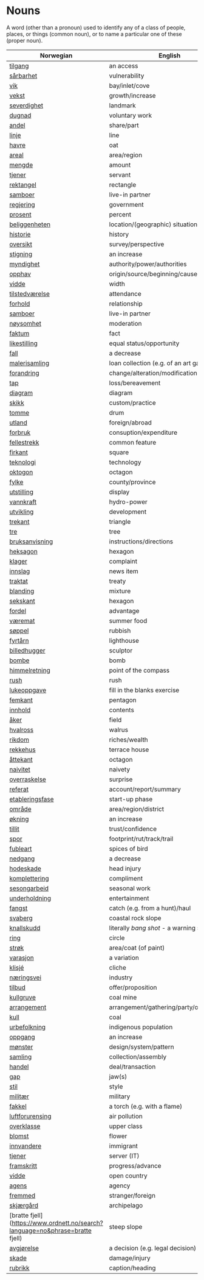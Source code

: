 # Nouns

A word (other than a pronoun) used to identify any of a class of people, places, or things (common noun), or to name a particular one of these (proper noun).

| Norwegian | English | Gender |
| --- | --- | --- |
| [tilgang](https://www.ordnett.no/search?language=no&phrase=tilgang) | an access | i |
| [sårbarhet](https://www.ordnett.no/search?language=no&phrase=sårbarhet) | vulnerability | m |
| [vik](https://www.ordnett.no/search?language=no&phrase=vik) | bay/inlet/cove | m |
| [vekst](https://www.ordnett.no/search?language=no&phrase=vekst) | growth/increase | m |
| [severdighet](https://www.ordnett.no/search?language=no&phrase=severdighet) | landmark | m |
| [dugnad](https://www.ordnett.no/search?language=no&phrase=dugnad) | voluntary work | m |
| [andel](https://www.ordnett.no/search?language=no&phrase=andel) | share/part | m |
| [linje](https://www.ordnett.no/search?language=no&phrase=linje) | line | m |
| [havre](https://www.ordnett.no/search?language=no&phrase=havre) | oat | m |
| [areal](https://www.ordnett.no/search?language=no&phrase=areal) | area/region | i |
| [mengde](https://www.ordnett.no/search?language=no&phrase=mengde) | amount | m |
| [tjener](https://www.ordnett.no/search?language=no&phrase=tjener) | servant | m |
| [rektangel](https://www.ordnett.no/search?language=no&phrase=rektangel) | rectangle | i |
| [samboer](https://www.ordnett.no/search?language=no&phrase=samboer) | live-in partner | m |
| [regjering](https://www.ordnett.no/search?language=no&phrase=regjering) | government | m |
| [prosent](https://www.ordnett.no/search?language=no&phrase=prosent) | percent | m |
| [beliggenheten](https://www.ordnett.no/search?language=no&phrase=beliggenheten) | location/(geographic) situation | m/f |
| [historie](https://www.ordnett.no/search?language=no&phrase=historie) | history | m/f |
| [oversikt](https://www.ordnett.no/search?language=no&phrase=oversikt) | survey/perspective | m |
| [stigning](https://www.ordnett.no/search?language=no&phrase=stigning) | an increase | m |
| [myndighet](https://www.ordnett.no/search?language=no&phrase=myndighet) | authority/power/authorities | m |
| [opphav](https://www.ordnett.no/search?language=no&phrase=opphav) | origin/source/beginning/cause | i |
| [vidde](https://www.ordnett.no/search?language=no&phrase=vidde) | width | m/f |
| [tilstedværelse](https://www.ordnett.no/search?language=no&phrase=tilstedværelse) | attendance | i |
| [forhold](https://www.ordnett.no/search?language=no&phrase=forhold) | relationship | i |
| [samboer](https://www.ordnett.no/search?language=no&phrase=samboer) | live-in partner | m |
| [nøysomhet](https://www.ordnett.no/search?language=no&phrase=nøysomhet) | moderation | m |
| [faktum](https://www.ordnett.no/search?language=no&phrase=faktum) | fact | i |
| [likestilling](https://www.ordnett.no/search?language=no&phrase=likestilling) | equal status/opportunity | m |
| [fall](https://www.ordnett.no/search?language=no&phrase=fall) | a decrease | i |
| [malerisamling](https://www.ordnett.no/search?language=no&phrase=malerisamling) | loan collection (e.g. of an art gallery) | m |
| [forandring](https://www.ordnett.no/search?language=no&phrase=forandring) | change/alteration/modification | m |
| [tap](https://www.ordnett.no/search?language=no&phrase=tap) | loss/bereavement | i |
| [diagram](https://www.ordnett.no/search?language=no&phrase=diagram) | diagram | i |
| [skikk](https://www.ordnett.no/search?language=no&phrase=skikk) | custom/practice | m |
| [tomme](https://www.ordnett.no/search?language=no&phrase=tomme) | drum | m |
| [utland](https://www.ordnett.no/search?language=no&phrase=utland) | foreign/abroad | m |
| [forbruk](https://www.ordnett.no/search?language=no&phrase=forbruk) | consuption/expenditure | i |
| [fellestrekk](https://www.ordnett.no/search?language=no&phrase=fellestrekk) | common feature | i |
| [firkant](https://www.ordnett.no/search?language=no&phrase=firkant) | square | m |
| [teknologi](https://www.ordnett.no/search?language=no&phrase=teknologi) | technology | m |
| [oktogon](https://www.ordnett.no/search?language=no&phrase=oktogon) | octagon | m |
| [fylke](https://www.ordnett.no/search?language=no&phrase=fylke) | county/province | i |
| [utstilling](https://www.ordnett.no/search?language=no&phrase=utstilling) | display | m |
| [vannkraft](https://www.ordnett.no/search?language=no&phrase=vannkraft) | hydro-power | m |
| [utvikling](https://www.ordnett.no/search?language=no&phrase=utvikling) | development | m |
| [trekant](https://www.ordnett.no/search?language=no&phrase=trekant) | triangle | m |
| [tre](https://www.ordnett.no/search?language=no&phrase=tre) | tree | i |
| [bruksanvisning](https://www.ordnett.no/search?language=no&phrase=bruksanvisning) | instructions/directions | m |
| [heksagon](https://www.ordnett.no/search?language=no&phrase=heksagon) | hexagon | m |
| [klager](https://www.ordnett.no/search?language=no&phrase=klager) | complaint | m |
| [innslag](https://www.ordnett.no/search?language=no&phrase=innslag) | news item | i |
| [traktat](https://www.ordnett.no/search?language=no&phrase=traktat) | treaty | m |
| [blanding](https://www.ordnett.no/search?language=no&phrase=blanding) | mixture | m |
| [sekskant](https://www.ordnett.no/search?language=no&phrase=sekskant) | hexagon | m |
| [fordel](https://www.ordnett.no/search?language=no&phrase=fordel) | advantage | m |
| [væremat](https://www.ordnett.no/search?language=no&phrase=væremat) | summer food | m |
| [søppel](https://www.ordnett.no/search?language=no&phrase=søppel) | rubbish | i |
| [fyrtårn](https://www.ordnett.no/search?language=no&phrase=fyrtårn) | lighthouse | i |
| [billedhugger](https://www.ordnett.no/search?language=no&phrase=billedhugger) | sculptor | m |
| [bombe](https://www.ordnett.no/search?language=no&phrase=bombe) | bomb | m |
| [himmelretning](https://www.ordnett.no/search?language=no&phrase=himmelretning) | point of the compass | m |
| [rush](https://www.ordnett.no/search?language=no&phrase=rush) | rush | i |
| [lukeoppgave](https://www.ordnett.no/search?language=no&phrase=lukeoppgave) | fill in the blanks exercise | m |
| [femkant](https://www.ordnett.no/search?language=no&phrase=femkant) | pentagon | m |
| [innhold](https://www.ordnett.no/search?language=no&phrase=innhold) | contents | i |
| [åker](https://www.ordnett.no/search?language=no&phrase=åker) | field | m |
| [hvalross](https://www.ordnett.no/search?language=no&phrase=hvalross) | walrus | m |
| [rikdom](https://www.ordnett.no/search?language=no&phrase=rikdom) | riches/wealth | m |
| [rekkehus](https://www.ordnett.no/search?language=no&phrase=rekkehus) | terrace house | i |
| [åttekant](https://www.ordnett.no/search?language=no&phrase=åttekant) | octagon | m |
| [naivitet](https://www.ordnett.no/search?language=no&phrase=naivitet) | naivety | m |
| [overraskelse](https://www.ordnett.no/search?language=no&phrase=overraskelse) | surprise | m |
| [referat](https://www.ordnett.no/search?language=no&phrase=referat) | account/report/summary | i |
| [etableringsfase](https://www.ordnett.no/search?language=no&phrase=etableringsfase) | start-up phase | m |
| [område](https://www.ordnett.no/search?language=no&phrase=område) | area/region/district | i |
| [økning](https://www.ordnett.no/search?language=no&phrase=økning) | an increase | m |
| [tillit](https://www.ordnett.no/search?language=no&phrase=tillit) | trust/confidence | m |
| [spor](https://www.ordnett.no/search?language=no&phrase=spor) | footprint/rut/track/trail | i |
| [fubleart](https://www.ordnett.no/search?language=no&phrase=fubleart) | spices of bird | m/f |
| [nedgang](https://www.ordnett.no/search?language=no&phrase=nedgang) | a decrease | m |
| [hodeskade](https://www.ordnett.no/search?language=no&phrase=hodeskade) | head injury | m |
| [komplettering](https://www.ordnett.no/search?language=no&phrase=komplettering) | compliment | m |
| [sesongarbeid](https://www.ordnett.no/search?language=no&phrase=sesongarbeid) | seasonal work | i |
| [underholdning](https://www.ordnett.no/search?language=no&phrase=underholdning) | entertainment | m |
| [fangst](https://www.ordnett.no/search?language=no&phrase=fangst) | catch (e.g. from a hunt)/haul | m |
| [svaberg](https://www.ordnett.no/search?language=no&phrase=svaberg) | coastal rock slope | i |
| [knallskudd](https://www.ordnett.no/search?language=no&phrase=knallskudd) | literally _bang shot_ - a warning shot gun | i |
| [ring](https://www.ordnett.no/search?language=no&phrase=ring) | circle | m |
| [strøk](https://www.ordnett.no/search?language=no&phrase=strøk) | area/coat (of paint) | i |
| [varasjon](https://www.ordnett.no/search?language=no&phrase=varasjon) | a variation | m |
| [klisjé](https://www.ordnett.no/search?language=no&phrase=klisjé) | cliche | m |
| [næringsvei](https://www.ordnett.no/search?language=no&phrase=næringsvei) | industry | m |
| [tilbud](https://www.ordnett.no/search?language=no&phrase=tilbud) | offer/proposition | i |
| [kullgruve](https://www.ordnett.no/search?language=no&phrase=kullgruve) | coal mine | m |
| [arrangement](https://www.ordnett.no/search?language=no&phrase=arrangement) | arrangement/gathering/party/organisation | i |
| [kull](https://www.ordnett.no/search?language=no&phrase=kull) | coal | i |
| [urbefolkning](https://www.ordnett.no/search?language=no&phrase=urbefolkning) | indigenous population | m |
| [oppgang](https://www.ordnett.no/search?language=no&phrase=oppgang) | an increase | m |
| [mønster](https://www.ordnett.no/search?language=no&phrase=mønster) | design/system/pattern | i |
| [samling](https://www.ordnett.no/search?language=no&phrase=samling) | collection/assembly | m |
| [handel](https://www.ordnett.no/search?language=no&phrase=handel) | deal/transaction | m |
| [gap](https://www.ordnett.no/search?language=no&phrase=gap) | jaw(s) | m |
| [stil](https://www.ordnett.no/search?language=no&phrase=stil) | style | m |
| [militær](https://www.ordnett.no/search?language=no&phrase=militær) | military | m |
| [fakkel](https://www.ordnett.no/search?language=no&phrase=fakkel) | a torch (e.g. with a flame) | m |
| [luftforurensing](https://www.ordnett.no/search?language=no&phrase=luftforurensing) | air pollution | m |
| [overklasse](https://www.ordnett.no/search?language=no&phrase=overklasse) | upper class | m |
| [blomst](https://www.ordnett.no/search?language=no&phrase=blomst) | flower | m |
| [innvandere](https://www.ordnett.no/search?language=no&phrase=innvandere) | immigrant | m |
| [tjener](https://www.ordnett.no/search?language=no&phrase=tjener) | server (IT) | m |
| [framskritt](https://www.ordnett.no/search?language=no&phrase=framskritt) | progress/advance | i |
| [vidde](https://www.ordnett.no/search?language=no&phrase=vidde) | open country | m |
| [agens](https://www.ordnett.no/search?language=no&phrase=agens) | agency | m |
| [fremmed](https://www.ordnett.no/search?language=no&phrase=fremmed) | stranger/foreign | m |
| [skjærgård](https://www.ordnett.no/search?language=no&phrase=skjærgård) | archipelago | m |
| [bratte fjell](https://www.ordnett.no/search?language=no&phrase=bratte fjell) | steep slope | m |
| [avgjørelse](https://www.ordnett.no/search?language=no&phrase=avgjørelse) | a decision (e.g. legal decision) | m |
| [skade](https://www.ordnett.no/search?language=no&phrase=skade) | damage/injury | m |
| [rubrikk](https://www.ordnett.no/search?language=no&phrase=rubrikk) | caption/heading | m |

